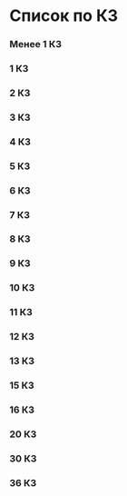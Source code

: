 # Список по КЗ

### Менее 1 КЗ

### 1 КЗ



### 2 КЗ



### 3 КЗ



### 4 КЗ



### 5 КЗ



### 6 КЗ



### 7 КЗ



### 8 КЗ



### 9 КЗ



### 10 КЗ



### 11 КЗ



### 12 КЗ



### 13 КЗ



### 15 КЗ



### 16 КЗ



### 20 КЗ



### 30 КЗ



### 36 КЗ